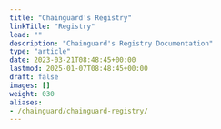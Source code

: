 ```yaml
---
title: "Chainguard's Registry"
linkTitle: "Registry"
lead: ""
description: "Chainguard's Registry Documentation"
type: "article"
date: 2023-03-21T08:48:45+00:00
lastmod: 2025-01-07T08:48:45+00:00
draft: false
images: []
weight: 030
aliases:
- /chainguard/chainguard-registry/
---
```

